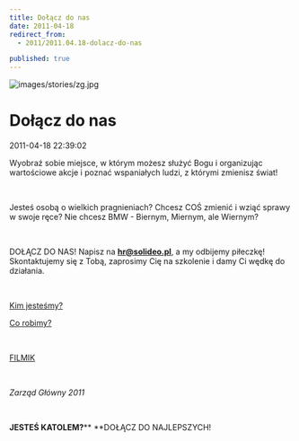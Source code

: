 ```yaml
---
title: Dołącz do nas
date: 2011-04-18
redirect_from: 
  - 2011/2011.04.18-dolacz-do-nas

published: true
---
```



![images/stories/zg.jpg](images/stories/zg.jpg)

# Dołącz do nas

<time>2011-04-18 22:39:02</time>


Wyobraź sobie miejsce, w którym możesz służyć Bogu i organizując wartościowe akcje i poznać wspaniałych ludzi, z którymi zmienisz świat!


 


Jesteś osobą o wielkich pragnieniach? Chcesz COŚ zmienić i wziąć sprawy w swoje ręce? Nie chcesz BMW - Biernym, Miernym, ale Wiernym?


 


DOŁĄCZ DO NAS! Napisz na **hr@solideo.pl**, a my odbijemy piłeczkę! Skontaktujemy się z Tobą, zaprosimy Cię na szkolenie i damy Ci wędkę do działania.


 


[Kim jesteśmy?](o-nas/kim-jestemy)




[Co robimy?](dzialalnosc-menu/pigulka)



 


[FILMIK](http://www.youtube.com/watch?v=PStT8xrTUoU)


 




*Zarząd Główny 2011*


 


**JESTEŚ KATOLEM?**** **DOŁĄCZ DO NAJLEPSZYCH!




 


<!--{{json:{"created_date":"2011-04-18 22:39:02","publish_down":"0000-00-00 00:00:00","id":"130"}}}-->